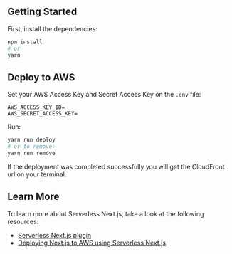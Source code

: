 ## Getting Started

First, install the dependencies:

```bash
npm install
# or
yarn
```

## Deploy to AWS

Set your AWS Access Key and Secret Access Key on the ```.env``` file:

```
AWS_ACCESS_KEY_ID=
AWS_SECRET_ACCESS_KEY=
```

Run:

```bash
yarn run deploy
# or to remove:
yarn run remove
```

If the deployment was completed successfully you will get the CloudFront url on your terminal.

## Learn More

To learn more about Serverless Next.js, take a look at the following resources:

- [Serverless Next.js plugin](https://www.serverless.com/plugins/serverless-nextjs-plugin)
- [Deploying Next.js to AWS using Serverless Next.js](https://blog.logrocket.com/deploying-nextjs-aws-serverless-next-js/)